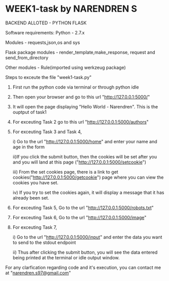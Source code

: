 # WEEK1-task by NARENDREN S

BACKEND ALLOTED - PYTHON FLASK 

Software requirements:
Python - 2.7.x 

Modules - requests,json,os and sys

Flask package modules - render_template,make_response, request and send_from_directory

Other modules - Rule(imported using werkzeug package)


Steps to exceute the file "week1-task.py"
1. First run the python code via terminal or through python idle
2. Then open your browser and go to this url "http://127.0.0.1:5000/" 
3. It will open the page displaying "Hello World - Narendren". This is the ouptput of task1
4. For exceuting Task 2 go to this url "http://127.0.0.1:5000/authors"
5. For exceuting Task 3 and Task 4,

	i) Go to the url "http://127.0.0.1:5000/home" and enter your name and age in the form 
	
	ii)If you click the submit button, then the cookies will be set after you and you will land at this page 		("http://127.0.0.1:5000/setcookie")
	
 	iii) From the set cookies page, there is a link to get cookies("http://127.0.0.1:5000/getcookie") page  where you can view the cookies you have set.

	iv) If you try to set the cookies again, it will display a message that it has already been set.

6. For exceuting Task 5, Go to the url "http://127.0.0.1:5000/robots.txt"
7. For exceuting Task 6, Go to the url "http://127.0.0.1:5000/image"
8. For exceuting Task 7,

	i) Go to the url "http://127.0.0.1:5000/input" and enter the data you want to send to the stdout endpoint

	ii) Thus after clicking the submit button, you will see the data entered being printed at the terminal or idle output window.

	
For any clarfication regarding code and it's execution, you can contact me at "narendren.s97@gmail.com"	
